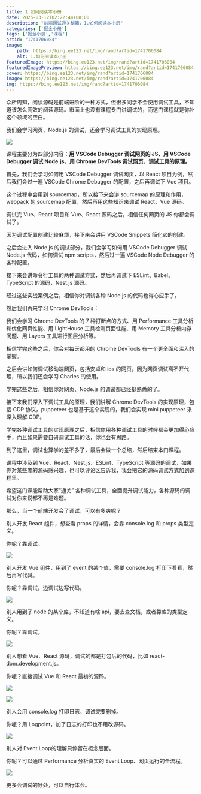 ```yaml
---
title: 1.如何阅读本小册
date: 2025-03-12T02:22:44+08:00
description: "前端调试通关秘籍，1.如何阅读本小册"
categories: ['掘金小册']
tags: ['掘金小册','课程']
artid: "1741706084"
image:
    path: https://bing.ee123.net/img/rand?artid=1741706084
    alt: 1.如何阅读本小册
featuredImage: https://bing.ee123.net/img/rand?artid=1741706084
featuredImagePreview: https://bing.ee123.net/img/rand?artid=1741706084
cover: https://bing.ee123.net/img/rand?artid=1741706084
image: https://bing.ee123.net/img/rand?artid=1741706084
img: https://bing.ee123.net/img/rand?artid=1741706084
---
```


众所周知，阅读源码是前端进阶的一种方式，但很多同学不会使用调试工具，不知道该怎么高效的阅读源码。市面上也没有课程专门讲调试的，而这门课程就是弥补这个领域的空白。

我们会学习网页、Node.js 的调试，还会学习调试工具的实现原理。

![](https://p3-juejin.byteimg.com/tos-cn-i-k3u1fbpfcp/dcf9fd82f7ef4ee1ac2f8b7dca473043~tplv-k3u1fbpfcp-watermark.image?)

课程主要分为四部分内容：**用 VSCode Debugger 调试网页的 JS、用 VSCode Debugger 调试 Node.js、用 Chrome DevTools 调试网页、调试工具的原理。**

首先，我们会学习如何用 VSCode Debugger 调试网页，以 React 项目为例，然后我们会过一遍 VSCode Chrome Debugger 的配置，之后再调试下 Vue 项目。

这个过程中会用到 sourcemap，所以接下来会讲 sourcemap 的原理和作用，webpack 的 sourcemap 配置，然后再用这些知识来调试 React、Vue 源码。

调试完 Vue、React 项目和 Vue、React 源码之后，相信任何网页的 JS 你都会调试了。

因为调试配置创建比较麻烦，接下来会讲用 VSCode Snippets 简化它的创建。

之后会进入 Node.js 的调试部分，我们会学习如何用 VSCode Debugger 调试 Node.js 代码，如何调试 npm scripts，然后过一遍 VSCode Node Debugger 的各种配置。

接下来会讲命令行工具的两种调试方式，然后再调试下 ESLint、Babel、TypeScript 的源码，Nest.js 源码。

经过这些实战案例之后，相信你对调试各种 Node.js 的代码也得心应手了。

然后我们再来学习 Chrome DevTools：

我们会学习 Chrome DevTools 的 7 种打断点的方式、用 Performance 工具分析和优化网页性能、用 LightHouse 工具检测页面性能、用 Memory 工具分析内存问题、用 Layers 工具进行图层分析等。

相信学完这些之后，你会对每天都用的 Chrome DevTools 有一个更全面和深入的掌握。

之后会讲如何调试移动端网页，包括安卓和 ios 的网页。因为网页调试离不开代理，所以我们还会学习 Charles 的使用。

学完这些之后，相信你对网页、Node.js 的调试都已经挺熟悉的了。

接下来我们深入下调试工具的原理，我们讲解 Chrome DevTools 的实现原理，包括 CDP 协议，puppeteer 也是基于这个实现的，我们会实现 mini puppeteer 来深入理解 CDP。

学完各种调试工具的实现原理之后，相信你用各种调试工具的时候都会更加得心应手，而且如果需要自研调试工具的话，你也会有思路。

到了这里，调试也算学的差不多了，最后会做一个总结，然后结束本门课程。

课程中涉及到 Vue、React、Nest.js、ESLint、TypeScript 等源码的调试，如果你对某些库的源码感兴趣，也可以评论区告诉我，我会把它的源码调试方式加到课程里。

希望这门课能帮助大家“通关” 各种调试工具，全面提升调试能力，各种源码的调试对你来说都不再是难题。

那么，当一个前端开发会了调试，可以有多爽呢？

别人开发 React 组件，想查看 props 的详情，会靠 console.log 和 props 类型定义。

你呢？靠调试。

![](https://p3-juejin.byteimg.com/tos-cn-i-k3u1fbpfcp/ee2958b5a2da4345af66e5465c71c37a~tplv-k3u1fbpfcp-watermark.image?)

别人开发 Vue 组件，用到了 event 的某个值，需要 console.log 打印下看看，然后再写代码。

你呢？靠调试。边调试边写代码。

![](https://p3-juejin.byteimg.com/tos-cn-i-k3u1fbpfcp/cb4874f7d17c4f1886eb5648223867c6~tplv-k3u1fbpfcp-watermark.image?)

别人用到了 node 的某个库，不知道有啥 api，要去查文档，或者靠库的类型定义。

你呢？靠调试。

![](https://p1-juejin.byteimg.com/tos-cn-i-k3u1fbpfcp/4d74f9b3d775427fa13668e16ecc9341~tplv-k3u1fbpfcp-watermark.image?)

别人想看 Vue、React 源码，调试的都是打包后的代码，比如 react-dom.development.js。

你呢？直接调试 Vue 和 React 最初的源码。

![](https://p9-juejin.byteimg.com/tos-cn-i-k3u1fbpfcp/1eb7c86fa08c44218e74ae5888d0550d~tplv-k3u1fbpfcp-watermark.image?)

![](https://p9-juejin.byteimg.com/tos-cn-i-k3u1fbpfcp/f336e59289b646dbb0bf557f9f9d6c1b~tplv-k3u1fbpfcp-watermark.image?)

别人会用 console.log 打印日志，调试完要删掉。

你呢？用 Logpoint，加了日志的打印也不用改源码。

![](https://p3-juejin.byteimg.com/tos-cn-i-k3u1fbpfcp/ce0db5c4ee6d4cf5986e0dc76e0a7fa0~tplv-k3u1fbpfcp-watermark.image?)

别人对 Event Loop的理解只停留在概念层面。

你呢？可以通过 Performance 分析真实的 Event Loop、网页运行的全流程。

![](https://p9-juejin.byteimg.com/tos-cn-i-k3u1fbpfcp/7ea97e5cde004853a68315aab07c4fea~tplv-k3u1fbpfcp-watermark.image?)

更多会调试的好处，可以自行体会。
